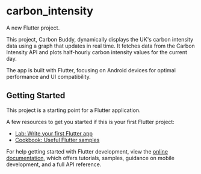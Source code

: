 # carbon_intensity

A new Flutter project.


This project, Carbon Buddy, dynamically displays the UK's carbon intensity data using a graph that updates in real time. It fetches data from the Carbon Intensity API and plots half-hourly carbon intensity values for the current day.

The app is built with Flutter, focusing on Android devices for optimal performance and UI compatibility.



## Getting Started

This project is a starting point for a Flutter application.

A few resources to get you started if this is your first Flutter project:

- [Lab: Write your first Flutter app](https://docs.flutter.dev/get-started/codelab)
- [Cookbook: Useful Flutter samples](https://docs.flutter.dev/cookbook)

For help getting started with Flutter development, view the
[online documentation](https://docs.flutter.dev/), which offers tutorials,
samples, guidance on mobile development, and a full API reference.
